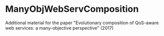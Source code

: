 # ManyObjWebServComposition
Additional material for the paper "Evolutionary composition of QoS-aware web services: a many-objective perspective" (2017)
